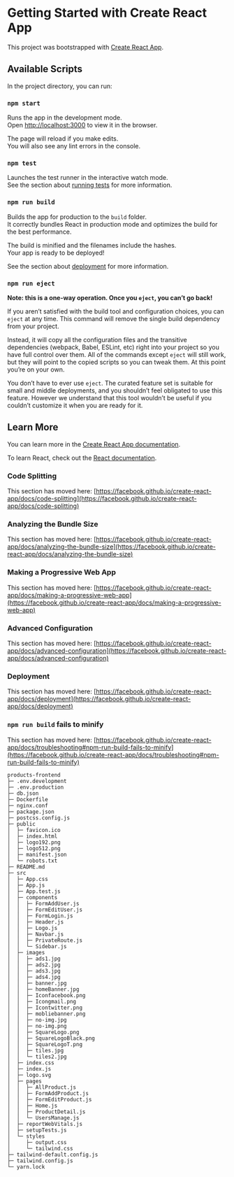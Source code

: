 # Getting Started with Create React App

This project was bootstrapped with [Create React App](https://github.com/facebook/create-react-app).

## Available Scripts

In the project directory, you can run:

### `npm start`

Runs the app in the development mode.\
Open [http://localhost:3000](http://localhost:3000) to view it in the browser.

The page will reload if you make edits.\
You will also see any lint errors in the console.

### `npm test`

Launches the test runner in the interactive watch mode.\
See the section about [running tests](https://facebook.github.io/create-react-app/docs/running-tests) for more information.

### `npm run build`

Builds the app for production to the `build` folder.\
It correctly bundles React in production mode and optimizes the build for the best performance.

The build is minified and the filenames include the hashes.\
Your app is ready to be deployed!

See the section about [deployment](https://facebook.github.io/create-react-app/docs/deployment) for more information.

### `npm run eject`

**Note: this is a one-way operation. Once you `eject`, you can’t go back!**

If you aren’t satisfied with the build tool and configuration choices, you can `eject` at any time. This command will remove the single build dependency from your project.

Instead, it will copy all the configuration files and the transitive dependencies (webpack, Babel, ESLint, etc) right into your project so you have full control over them. All of the commands except `eject` will still work, but they will point to the copied scripts so you can tweak them. At this point you’re on your own.

You don’t have to ever use `eject`. The curated feature set is suitable for small and middle deployments, and you shouldn’t feel obligated to use this feature. However we understand that this tool wouldn’t be useful if you couldn’t customize it when you are ready for it.

## Learn More

You can learn more in the [Create React App documentation](https://facebook.github.io/create-react-app/docs/getting-started).

To learn React, check out the [React documentation](https://reactjs.org/).

### Code Splitting

This section has moved here: [https://facebook.github.io/create-react-app/docs/code-splitting](https://facebook.github.io/create-react-app/docs/code-splitting)

### Analyzing the Bundle Size

This section has moved here: [https://facebook.github.io/create-react-app/docs/analyzing-the-bundle-size](https://facebook.github.io/create-react-app/docs/analyzing-the-bundle-size)

### Making a Progressive Web App

This section has moved here: [https://facebook.github.io/create-react-app/docs/making-a-progressive-web-app](https://facebook.github.io/create-react-app/docs/making-a-progressive-web-app)

### Advanced Configuration

This section has moved here: [https://facebook.github.io/create-react-app/docs/advanced-configuration](https://facebook.github.io/create-react-app/docs/advanced-configuration)

### Deployment

This section has moved here: [https://facebook.github.io/create-react-app/docs/deployment](https://facebook.github.io/create-react-app/docs/deployment)

### `npm run build` fails to minify

This section has moved here: [https://facebook.github.io/create-react-app/docs/troubleshooting#npm-run-build-fails-to-minify](https://facebook.github.io/create-react-app/docs/troubleshooting#npm-run-build-fails-to-minify)


```
products-frontend
├─ .env.development
├─ .env.production
├─ db.json
├─ Dockerfile
├─ nginx.conf
├─ package.json
├─ postcss.config.js
├─ public
│  ├─ favicon.ico
│  ├─ index.html
│  ├─ logo192.png
│  ├─ logo512.png
│  ├─ manifest.json
│  └─ robots.txt
├─ README.md
├─ src
│  ├─ App.css
│  ├─ App.js
│  ├─ App.test.js
│  ├─ components
│  │  ├─ FormAddUser.js
│  │  ├─ FormEditUser.js
│  │  ├─ FormLogin.js
│  │  ├─ Header.js
│  │  ├─ Logo.js
│  │  ├─ Navbar.js
│  │  ├─ PrivateRoute.js
│  │  └─ Sidebar.js
│  ├─ images
│  │  ├─ ads1.jpg
│  │  ├─ ads2.jpg
│  │  ├─ ads3.jpg
│  │  ├─ ads4.jpg
│  │  ├─ banner.jpg
│  │  ├─ homeBanner.jpg
│  │  ├─ Iconfacebook.png
│  │  ├─ Icongmail.png
│  │  ├─ Icontwitter.png
│  │  ├─ mobliebanner.png
│  │  ├─ no-img.jpg
│  │  ├─ no-img.png
│  │  ├─ SquareLogo.png
│  │  ├─ SquareLogoBlack.png
│  │  ├─ SquareLogoT.png
│  │  ├─ tiles.jpg
│  │  └─ tiles2.jpg
│  ├─ index.css
│  ├─ index.js
│  ├─ logo.svg
│  ├─ pages
│  │  ├─ AllProduct.js
│  │  ├─ FormAddProduct.js
│  │  ├─ FormEditProduct.js
│  │  ├─ Home.js
│  │  ├─ ProductDetail.js
│  │  └─ UsersManage.js
│  ├─ reportWebVitals.js
│  ├─ setupTests.js
│  └─ styles
│     ├─ output.css
│     └─ tailwind.css
├─ tailwind-default.config.js
├─ tailwind.config.js
└─ yarn.lock

```